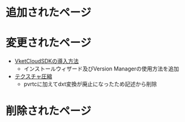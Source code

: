 # 追加されたページ

# 変更されたページ
- [VketCloudSDKの導入方法](https://vrhikky.github.io/VketCloudSDK_Documents/9.3/ja/AboutVketCloudSDK/SetupSDK_external.html)
    - インストールウィザード及びVersion Managerの使用方法を追加
- [テクスチャ圧縮](https://vrhikky.github.io/VketCloudSDK_Documents/9.3/ja/heoexporter/he_TextureCompression.html)
    - pvrtcに加えてdxt変換が廃止になったため記述から削除

# 削除されたページ
